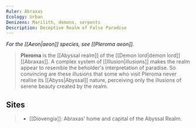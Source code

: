 ```yaml
---
Ruler: Abraxas
Ecology: Urban
Denizens: Marilith, demons, serpents
Description: Deceptive Realm of False Paradise
---
```


*For the [[Aeon|aeon]] species, see [[Pleroma aeon]].*
> **Pleroma** is the [[Abyssal realm]] of the [[Demon lord|demon lord]] [[Abraxas]]. A complex system of [[Illusion|illusions]] makes the realm appear to resemble the beholder's interpretation of paradise. So convincing are these illusions that some who visit Pleroma never realise its [[Abyss|Abyssal]] nature, perceiving only the illusions of serene beauty created by the realm.


## Sites

> - [[Diovengia]]: Abraxas' home and capital of the Abyssal Realm.







